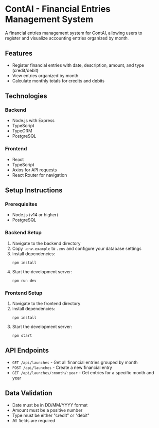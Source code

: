 # ContAI - Financial Entries Management System

A financial entries management system for ContAI, allowing users to register and visualize accounting entries organized by month.

## Features

- Register financial entries with date, description, amount, and type (credit/debit)
- View entries organized by month
- Calculate monthly totals for credits and debits

## Technologies

### Backend
- Node.js with Express
- TypeScript
- TypeORM
- PostgreSQL

### Frontend
- React
- TypeScript
- Axios for API requests
- React Router for navigation

## Setup Instructions

### Prerequisites
- Node.js (v14 or higher)
- PostgreSQL

### Backend Setup
1. Navigate to the backend directory
2. Copy `.env.example` to `.env` and configure your database settings
3. Install dependencies:
   ```
   npm install
   ```
4. Start the development server:
   ```
   npm run dev
   ```

### Frontend Setup
1. Navigate to the frontend directory
2. Install dependencies:
   ```
   npm install
   ```
3. Start the development server:
   ```
   npm start
   ```

## API Endpoints

- `GET /api/launches` - Get all financial entries grouped by month
- `POST /api/launches` - Create a new financial entry
- `GET /api/launches/:month/:year` - Get entries for a specific month and year

## Data Validation

- Date must be in DD/MM/YYYY format
- Amount must be a positive number
- Type must be either "credit" or "debit"
- All fields are required